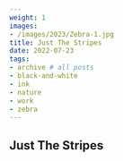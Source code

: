 ```yaml
---
weight: 1
images:
- /images/2023/Zebra-1.jpg
title: Just The Stripes
date: 2022-07-23
tags:
- archive # all posts
- black-and-white
- ink
- nature
- work
- zebra
---
```


## Just The Stripes


